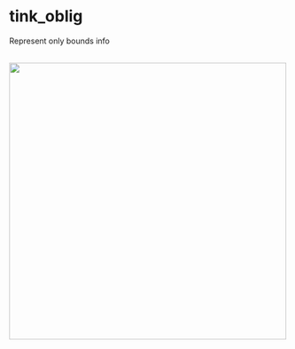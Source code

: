 # tink_oblig
Represent only bounds info

</br>
<img src="https://i.imgur.com/R9P5bXk.png" width="500" />
